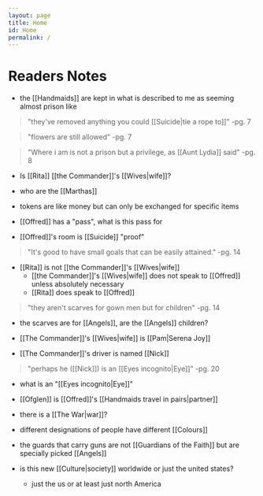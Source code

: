 ```yaml
---
layout: page
title: Home
id: Home
permalink: /
---
```

# Readers Notes
- the [[Handmaids]] are kept in what is described to me as seeming almost prison like

>"they've removed anything you could [[Suicide|tie a rope to]]"
>-pg. 7

> "flowers are still allowed"
> -pg. 7

> "Where i am is not a prison but a privilege, as [[Aunt Lydia]] said"
> -pg. 8

- Is [[Rita]] [[the Commander]]'s [[Wives|wife]]?

- who are the [[Marthas]]

- tokens are like money but can only be exchanged for specific items

- [[Offred]] has a "pass", what is this pass for

- [[Offred]]'s room is [[Suicide]] "proof"

>"It's good to have small goals that can be easily attained."
>-pg. 14

- [[Rita]] is not [[the Commander]]'s [[Wives|wife]]
	- [[the Commander]]'s [[Wives|wife]] does not speak to [[Offred]] unless absolutely necessary
	- [[Rita]] does speak to [[Offred]]

> "they aren't scarves for gown men but for children"
> -pg. 14

- the scarves are for [[Angels]], are the [[Angels]] children?

- [[The Commander]]'s [[Wives|wife]] is [[Pam|Serena Joy]]

- [[The Commander]]'s driver is named [[Nick]]


> "perhaps he ([[Nick]]) is an [[Eyes incognito|Eye]]"
> -pg. 20
- what is an "[[Eyes incognito|Eye]]"

- [[Ofglen]] is [[Offred]]'s [[Handmaids travel in pairs|partner]]

- there is a [[The War|war]]?

- different designations of people have different [[Colours]]

- the guards that carry guns are not [[Guardians of the Faith]] but are specially picked [[Angels]]

- is this new [[Culture|society]] worldwide or just the united states?
	- just the us or at least just north America
